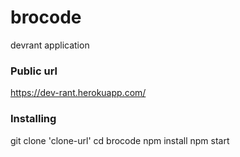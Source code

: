 # brocode
devrant application
### Public url
https://dev-rant.herokuapp.com/

### Installing

git clone 'clone-url'
cd brocode
npm install
npm start



